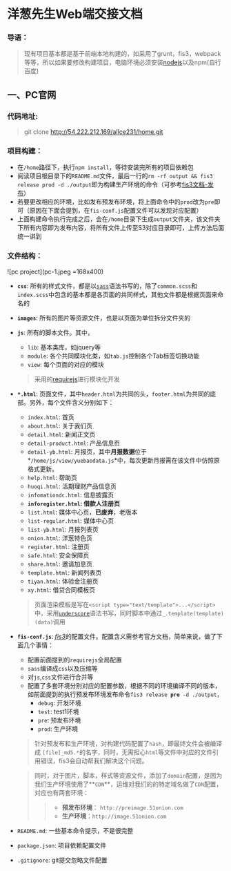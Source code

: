 # 洋葱先生Web端交接文档
### 导语：
> 现有项目基本都是基于前端本地构建的，如采用了grunt，fis3，webpack等等，所以如果要修改构建项目，电脑环境必须安装[nodejs](http://nodejs.cn/download/)以及npm(自行百度)

## 一、PC官网

### 代码地址:
> git clone http://54.222.212.169/allce231/home.git

### 项目构建：
* 在`/home`路径下，执行`npm install`，等待安装完所有的项目依赖包
* 阅读项目根目录下的`README.md`文件，最后一行的`rm -rf output && fis3 release prod -d ./output`即为构建生产环境的命令（可参考[fis3文档-发布](http://fis.baidu.com/fis3/docs/beginning/debug.html#%E5%8F%91%E5%B8%83)）
* 若要更改相应的环境，比如发布预发布环境，将上面命令中的`prod`改为`pre`即可（原因在下面会提到，在`fis-conf.js`配置文件可以发现对应配置）
* 上面构建命令执行完成之后，会在`/home`目录下生成`output`文件夹，该文件夹下所有内容即为发布内容，将所有文件上传至S3对应目录即可，上传方法后面统一讲到

### 文件结构：

![pc project](pc-1.jpeg =168x400)

* **`css`**: 所有的样式文件，都是以[`sass`](http://sass-lang.com/documentation/file.SASS_REFERENCE.html)语法书写的，除了`common.scss`和`index.scss`中包含的基本都是各页面的共同样式，其他文件都是根据页面来命名的
* **`images`**: 所有的图片等资源文件，也是以页面为单位拆分文件夹的
* **`js`**: 所有的脚本文件。其中，
	+ `lib`: 基本类库，如jquery等
	+ `module`: 各个共同模块化类，如`tab.js`控制各个Tab标签切换功能
	+ `view`: 每个页面的对应的模块
	
	> 采用的[requirejs](http://www.requirejs.cn/)进行模块化开发

* **`*.html`**: 页面文件，其中`header.html`为共同的头，`footer.html`为共同的底部。另外，每个文件含义分别如下：
	+ `index.html`: 首页
	+ `about.html`: 关于我们页
	+ `detail.html`: 新闻正文页
	+ `detail-product.html`: 产品信息页
	+ `detail-yb.html`: 月报页，其中**月报数据**位于*`/home/js/view/yuebaodata.js`*中，每次更新月报需在该文件中仿照原格式更新。
	+ `help.html`: 帮助页
	+ `huoqi.html`: 活期理财产品信息页
	+ `infomationdc.html`: 信息披露页
	+ **`inforegister.html`: 借款人注册页**
	+ `list.html`: 媒体中心页，**已废弃**，老版本
	+ `list-regular.html`: 媒体中心页
	+ `list-yb.html`: 月报列表页
	+ `onion.html`: 洋葱特色页
	+ `register.html`: 注册页
	+ `safe.html`: 安全保障页
	+ `share.html`: 邀请加息页
	+ `template.html`: 新闻列表页
	+ `tiyan.html`: 体验金注册页
	+ `xy.html`: 借贷合同模板页
	
	> 页面渲染模板是写在`<script type="text/template">...</script>`中，采用[`underscore`](http://underscorejs.org/)语法书写，同时脚本中通过`_.template(template)(data)`调用

* **`fis-conf.js`**: [*fis3*](http://fis.baidu.com/)的配置文件。配置含义需参考官方文档，简单来说，做了下面几个事情：
	+ 配置前面提到的`requirejs`全局配置
	+ `sass`编译成`css`以及压缩等
	+ 对`js`,`css`文件进行合并等
	+ 配置了多套环境分别对应的配置参数，根据不同的环境编译不同的版本，如前面提到的执行预发布环境发布命令`fis3 release `**`pre`**` -d ./output`，
		- `debug`: 开发环境
		- `test`: test1环境
		- `pre`: 预发布环境
		- `prod`: 生产环境
	
	> 针对预发布和生产环境，对构建代码配置了`hash`，即最终文件会被编译成 `[file]_md5.*`的名字，同时，无需担心`html`等文件中对应的文件引用错误，fis3会自动帮我们解决这个问题。
	
	> 同时，对于图片，脚本，样式等资源文件，添加了`domain`配置，是因为我们生产环境使用了**`CDN`**，运维对我们的的特定域名做了`CDN`配置，对应也有两套环境：
	>> * **预发布环境**： `http://preimage.51onion.com`
	>> * **生产环境**：`http://image.51onion.com`
	
* `README.md`: 一些基本命令提示，不是很完整
* `package.json`: 项目依赖配置文件
* `.gitignore`: git提交忽略文件配置